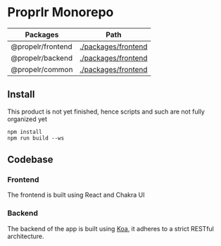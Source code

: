# Proprlr Monorepo

| Packages          | Path                                       |
| ----------------- | ------------------------------------------ |
| @propelr/frontend | [./packages/frontend](./packages/frontend) |
| @propelr/backend  | [./packages/frontend](./packages/backend)  |
| @propelr/common   | [./packages/frontend](./packages/common)   |

## Install

This product is not yet finished, hence scripts and such are not fully organized yet

```
npm install
npm run build --ws
```

## Codebase

### Frontend

The frontend is built using React and Chakra UI

### Backend

The backend of the app is built using [Koa](https://koajs.com/), it adheres to a strict RESTful architecture.
